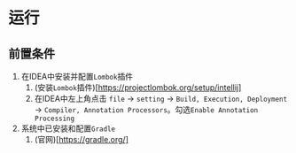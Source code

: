 # 运行

## 前置条件
1. 在IDEA中安装并配置`Lombok`插件
    1. (安装`Lombok`插件)[https://projectlombok.org/setup/intellij]
    2. 在IDEA中左上角点击 `file` -> `setting` -> `Build, Execution, Deployment` -> `Compiler, Annotation Processors`。勾选`Enable Annotation Processing`
2. 系统中已安装和配置`Gradle`
    1. (官网)[https://gradle.org/]